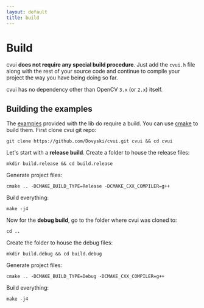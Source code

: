 ```yaml
---
layout: default
title: build
---
```


# Build

cvui **does not require any special build procedure**. Just add the `cvui.h` file along with the rest of your source code and continue to compile your project the way you have being doing so far.

cvui has no dependency other than OpenCV `3.x` (or `2.x`) itself.

## Building the examples

The [examples](https://github.com/Dovyski/cvui/tree/master/example) provided with the lib do require a build. You can use [cmake](https://cmake.org) to build them.
First clone cvui git repo:

```
git clone https://github.com/Dovyski/cvui.git cvui && cd cvui
```

Let's start with a __release build__. Create a folder to house the release files:

```
mkdir build.release && cd build.release
```

Generate project files:

```
cmake .. -DCMAKE_BUILD_TYPE=Release -DCMAKE_CXX_COMPILER=g++
```

Build everything:

```
make -j4
```

Now for the __debug build__, go to the folder where cvui was cloned to:

```
cd ..
```

Create the folder to house the debug files:

```
mkdir build.debug && cd build.debug
```

Generate project files:

```
cmake .. -DCMAKE_BUILD_TYPE=Debug -DCMAKE_CXX_COMPILER=g++
```

Build everything:

```
make -j4
```
